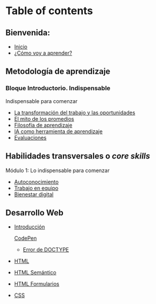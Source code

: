 # Table of contents

## Bienvenida:

* [Inicio](README.md)
* [¿Cómo voy a aprender?](curriculum_model/lea_model_overview.md)

## Metodología de aprendizaje

### Bloque Introductorio. Indispensable

Indispensable para comenzar

- [La transformación del trabajo y las oportunidades](curriculum_model/lea_model_work.md)
- [El mito de los promedios](curriculum_model/lea_model_average.md)
- [Filosofía de aprendizaje](curriculum_model/lea_model_philosophy.md)
- [IA como herramienta de aprendizaje](curriculum_model/lea_model_ai.md)
- [Evaluaciones](curriculum_model/lea_model_assessment.md)

## Habilidades transversales o _core skills_

Módulo 1: Lo indispensable para comenzar

* [Autoconocimiento](curriculum_lif/learning_lif_selfawareness.md)
* [Trabajo en equipo](curriculum_lif/learning_lif_teamwork.md)
* [Bienestar digital](curriculum_lif/learning_lif_digital_wb_intro.md)

## Desarrollo Web

* [Introducción]()
  
  [CodePen](curriculum_dev/editors_codepen.md)
  
  * [Error de DOCTYPE](curriculum_dev/editors_codepen_doctype.md)

* [HTML](curriculum_dev/html.md)

* [HTML Semántico](curriculum_dev/html_semantic.md)

* [HTML Formularios](curriculum_dev//html_forms.md)

* [CSS](curriculum_dev/css.md)
